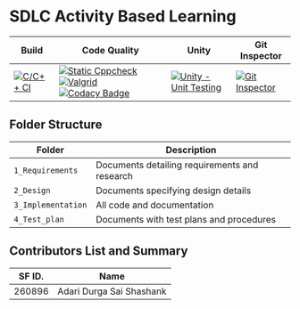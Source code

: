 # SDLC Activity Based Learning


Build | Code Quality | Unity | Git Inspector
------|----------|-------|--------------
[![C/C++ CI](https://github.com/adarishashank/AppliedSDLC/actions/workflows/c-build.yml/badge.svg)](https://github.com/adarishashank/AppliedSDLC/actions/workflows/c-build.yml) | [![Static Cppcheck](https://github.com/adarishashank/AppliedSDLC/actions/workflows/cppcheck.yml/badge.svg)](https://github.com/adarishashank/AppliedSDLC/actions/workflows/cppcheck.yml)[![Valgrid](https://github.com/adarishashank/AppliedSDLC/actions/workflows/Valgrid@test.yml/badge.svg)](https://github.com/adarishashank/AppliedSDLC/actions/workflows/Valgrid@test.yml) [![Codacy Badge](https://app.codacy.com/project/badge/Grade/21c5cae1b5844158b9eb3d4c80125c89)](https://app.codacy.com/gh/adarishashank/AppliedSDLC/dashboard?branch=main=Badge_Grade) | [![Unity - Unit Testing](https://github.com/adarishashank/AppliedSDLC/actions/workflows/unity@test.yml/badge.svg)](https://github.com/adarishashank/AppliedSDLC/actions/workflows/unity@test.yml)| [![Git Inspector](https://github.com/adarishashank/AppliedSDLC/actions/workflows/gitinspector.yml/badge.svg)](https://github.com/adarishashank/AppliedSDLC/actions/workflows/gitinspector.yml) | 


## Folder Structure
Folder             | Description
-------------------| -----------------------------------------
`1_Requirements`   | Documents detailing requirements and research
`2_Design`         | Documents specifying design details
`3_Implementation` | All code and documentation
`4_Test_plan`      | Documents with test plans and procedures

## Contributors List and Summary

| SF ID. | Name |
| ------ | ---- |
| 260896 | Adari Durga Sai Shashank |
  

